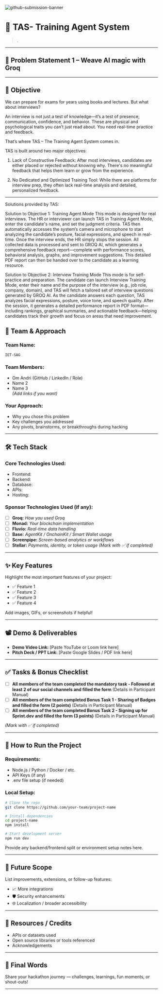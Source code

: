 ![github-submission-banner](https://github.com/user-attachments/assets/a1493b84-e4e2-456e-a791-ce35ee2bcf2f)

# 🚀 TAS- Training Agent System

> .

---

## 📌 Problem Statement 1 – Weave AI magic with Groq

---

## 🎯 Objective

We can prepare for exams for years using books and lectures.
But what about interviews?

An interview is not just a test of knowledge—it’s a test of presence, communication, confidence, and behavior. These are physical and psychological traits you can’t just read about. You need real-time practice and feedback.

That’s where TAS – The Training Agent System comes in.

TAS is built around two major objectives:

1. Lack of Constructive Feedback: After most interviews, candidates are either placed or rejected without knowing why. There's no meaningful feedback that helps them learn or grow from the experience.


2. No Dedicated and Optimized Training Tool: While there are platforms for interview prep, they often lack real-time analysis and detailed, personalized feedback.

---

Solutions provided by TAS:

Solution to Objective 1: Training Agent Mode
This mode is designed for real interviews. The HR or interviewer can launch TAS in Training Agent Mode, enter the candidate's name, and set the judgment criteria. TAS then automatically accesses the system’s camera and microphone to start analyzing the candidate’s posture, facial expressions, and speech in real-time.
Once the interview ends, the HR simply stops the session. All collected data is processed and sent to GROQ AI, which generates a comprehensive feedback report—complete with performance scores, behavioral analysis, graphs, and improvement suggestions. This detailed PDF report can then be handed over to the candidate as a learning resource.

Solution to Objective 2: Interview Training Mode
This mode is for self-practice and preparation. The candidate can launch Interview Training Mode, enter their name and the purpose of the interview (e.g., job role, company, domain), and TAS will fetch a tailored set of interview questions generated by GROQ AI.
As the candidate answers each question, TAS analyzes facial expressions, posture, voice tone, and speech quality. After the session, it generates a detailed performance report in PDF format—including rankings, graphical summaries, and actionable feedback—helping candidates track their growth and focus on areas that need improvement.


## 🧠 Team & Approach

### Team Name:  
`IET-SAG`

### Team Members:  
- Om Andri (GitHub / LinkedIn / Role)  
- Name 2  
- Name 3  
*(Add links if you want)*

### Your Approach:  
- Why you chose this problem  
- Key challenges you addressed  
- Any pivots, brainstorms, or breakthroughs during hacking  

---

## 🛠️ Tech Stack

### Core Technologies Used:
- Frontend:
- Backend:
- Database:
- APIs:
- Hosting:

### Sponsor Technologies Used (if any):
- [ ] **Groq:** _How you used Groq_  
- [ ] **Monad:** _Your blockchain implementation_  
- [ ] **Fluvio:** _Real-time data handling_  
- [ ] **Base:** _AgentKit / OnchainKit / Smart Wallet usage_  
- [ ] **Screenpipe:** _Screen-based analytics or workflows_  
- [ ] **Stellar:** _Payments, identity, or token usage_
*(Mark with ✅ if completed)*
---

## ✨ Key Features

Highlight the most important features of your project:

- ✅ Feature 1  
- ✅ Feature 2  
- ✅ Feature 3  
- ✅ Feature 4  

Add images, GIFs, or screenshots if helpful!

---

## 📽️ Demo & Deliverables

- **Demo Video Link:** [Paste YouTube or Loom link here]  
- **Pitch Deck / PPT Link:** [Paste Google Slides / PDF link here]  

---

## ✅ Tasks & Bonus Checklist

- [ ] **All members of the team completed the mandatory task - Followed at least 2 of our social channels and filled the form** (Details in Participant Manual)  
- [ ] **All members of the team completed Bonus Task 1 - Sharing of Badges and filled the form (2 points)**  (Details in Participant Manual)
- [ ] **All members of the team completed Bonus Task 2 - Signing up for Sprint.dev and filled the form (3 points)**  (Details in Participant Manual)

*(Mark with ✅ if completed)*

---

## 🧪 How to Run the Project

### Requirements:
- Node.js / Python / Docker / etc.
- API Keys (if any)
- .env file setup (if needed)

### Local Setup:
```bash
# Clone the repo
git clone https://github.com/your-team/project-name

# Install dependencies
cd project-name
npm install

# Start development server
npm run dev
```

Provide any backend/frontend split or environment setup notes here.

---

## 🧬 Future Scope

List improvements, extensions, or follow-up features:

- 📈 More integrations  
- 🛡️ Security enhancements  
- 🌐 Localization / broader accessibility  

---

## 📎 Resources / Credits

- APIs or datasets used  
- Open source libraries or tools referenced  
- Acknowledgements  

---

## 🏁 Final Words

Share your hackathon journey — challenges, learnings, fun moments, or shout-outs!

---
